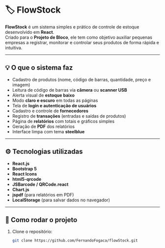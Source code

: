 # 🏷️ FlowStock

**FlowStock** é um sistema simples e prático de controle de estoque desenvolvido em **React**.  
Criado para o **Projeto de Bloco**, ele tem como objetivo auxiliar pequenas empresas a registrar, monitorar e controlar seus produtos de forma rápida e intuitiva.

---

## 💡 O que o sistema faz

- Cadastro de produtos (nome, código de barras, quantidade, preço e imagem)
- Leitura de código de barras via **câmera** ou **scanner USB**
- Alerta visual de **estoque baixo**
- Modo **claro e escuro** em todas as páginas
- Tela de **login e autenticação de usuários**
- Cadastro e controle de **fornecedores**
- Registro de **transações** (entradas e saídas de produtos)
- Página de **relatórios** com totais e gráficos simples
- Geração de **PDF** dos relatórios
- Interface limpa com tema **steelblue**

---

## ⚙️ Tecnologias utilizadas

- **React.js**
- **Bootstrap 5**
- **React Icons**
- **html5-qrcode**
- **JSBarcode / QRCode.react**
- **Chart.js**
- **jspdf** (para relatórios em PDF)
- **LocalStorage** (para salvar dados no navegador)

---

## 🚀 Como rodar o projeto

1. Clone o repositório:
   ```bash
   git clone https://github.com/FernandoFogaca/flowStock.git
